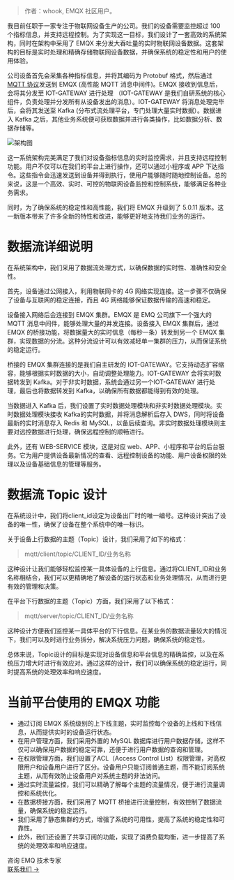 > 作者：whook, EMQX 社区用户。

我目前任职于一家专注于物联网设备生产的公司。我们的设备需要监控超过 100 个指标信息，并支持远程控制。为了实现这一目标，我们设计了一套高效的系统架构，同时在架构中采用了 EMQX 来分发大吞吐量的实时物联网设备数据。这套架构的目标是实时处理和精确存储物联网设备数据，并确保系统的稳定性和用户的使用体验。

公司设备首先会采集各种指标信息，并将其编码为 Protobuf 格式，然后通过 [MQTT 协议](https://www.emqx.com/zh/blog/the-easiest-guide-to-getting-started-with-mqtt)发送到 EMQX (高性能 MQTT 消息中间件)。EMQX 接收到信息后，会将其分发至 IOT-GATEWAY 进行处理 （IOT-GATEWAY 是我们自研系统的核心组件，负责处理并分发所有从设备发出的消息）。IOT-GATEWAY 将消息处理完毕后，会将其发送至 Kafka (分布式流处理平台，专门处理大量实时数据）。数据进入 Kafka 之后，其他业务系统便可获取数据并进行各类操作，比如数据分析、数据存储等。

![架构图](https://assets.emqx.com/images/6a3a9e15df9d93d1558ae4cbaa5e063c.png)

这一系统架构完美满足了我们对设备指标信息的实时监控需求，并且支持远程控制功能。用户不仅可以在我们的平台上进行操作，还可以通过小程序或 APP 下达指令。这些指令会迅速发送到设备并得到执行，使用户能够随时随地控制设备。总的来说，这是一个高效、实时、可控的物联网设备监控和控制系统，能够满足各种业务需求。

同时，为了确保系统的稳定性和高性能，我们将 EMQX 升级到了 5.0.11 版本。这一新版本带来了许多全新的特性和改进，能够更好地支持我们业务的运行。

# 数据流详细说明

在系统架构中，我们采用了数据流处理方式，以确保数据的实时性、准确性和安全性。

首先，设备通过公网接入，利用物联网卡的 4G 网络实现连接。这一步骤不仅确保了设备与互联网的稳定连接，而且 4G 网络能够保证数据传输的高速和稳定。

设备接入网络后会连接到 EMQX 集群。EMQX 是 EMQ 公司旗下一个强大的 MQTT 消息中间件，能够处理大量的并发连接。设备接入 EMQX 集群后，通过 EMQX 的桥接功能，将数据量大的实时信息（每秒一条）转发到另一个 EMQX 集群，实现数据的分流。这种分流设计可以有效减轻单一集群的压力，从而保证系统的稳定运行。

桥接的 EMQX 集群连接的是我们自主研发的 IOT-GATEWAY。它支持动态扩容缩容，能够根据实时数据的大小，自动调整处理能力。IOT-GATEWAY 会将实时数据转发到 Kafka。对于非实时数据，系统会通过另一个IOT-GATEWAY 进行处理，最后也将数据转发到 Kafka，以确保所有数据都能得到有效的处理。

当数据进入 Kafka 后，我们设置了实时数据处理模块和非实时数据处理模块。实时数据处理模块接收 Kafka的实时数据，并将消息解析后存入 DWS，同时将设备最新的实时消息存入 Redis 和 MySQL，以备后续查询。非实时数据处理模块则主要对远控数据进行处理，确保远程控制的顺畅进行。

此外，还有 WEB-SERVICE 模块，这是对应 web、APP、小程序和平台的后台服务。它为用户提供设备最新情况的查看、远程控制设备的功能、用户设备权限的处理以及设备基础信息的管理等服务。

# 数据流 Topic 设计

在系统设计中，我们将client_id设定为设备出厂时的唯一编号。这种设计突出了设备的唯一性，确保了设备在整个系统中的唯一标识。

关于设备上行数据的主题（Topic）设计，我们采用了如下的格式：

> mqtt/client/topic/CLIENT_ID/业务名称

这种设计让我们能够轻松监控某一具体设备的上行信息。通过将CLIENT_ID和业务名称相结合，我们可以更精确地了解设备的运行状态和业务处理情况，从而进行更有效的管理和决策。

在平台下行数据的主题（Topic）方面，我们采用了以下格式：

> mqtt/server/topic/CLIENT_ID/业务名称

这种设计方便我们监控某一具体平台的下行信息。在某业务的数据流量较大的情况下，我们可以及时进行业务拆分，解决系统压力问题，确保系统的稳定性。

总体来说，Topic设计的目标是实现对设备信息和平台信息的精确监控，以及在系统压力增大时进行有效应对。通过这样的设计，我们可以确保系统的稳定运行，同时提高系统的处理效率和响应速度。

# 当前平台使用的 EMQX 功能

- 通过订阅 EMQX 系统级别的上下线主题，实时监控每个设备的上线和下线信息，从而提供实时的设备运行状态。
- 在用户管理方面，我们采用外置的 MySQL 数据库进行用户数据存储，这样不仅可以确保用户数据的稳定可靠，还便于进行用户数据的查询和管理。
- 在权限管理方面，我们设置了ACL（Access Control List）权限管理，对高权限用户和设备用户进行了区分。设备用户只能订阅普通主题，而不能订阅系统主题，从而有效防止设备用户对系统主题的非法访问。
- 通过实时流量监控，我们可以精确了解每个主题的流量情况，便于进行流量调控和系统优化。
- 在数据桥接方面，我们采用了 MQTT 桥接进行流量控制，有效控制了数据流量，确保系统的稳定运行。
- 我们采用了静态集群的方式，增强了系统的可用性，提高了系统的稳定性和可靠性。
- 此外，我们还设置了共享订阅的功能，实现了消费负载均衡，进一步提高了系统的处理效率和响应速度。

<section class="promotion">
    <div>
        咨询 EMQ 技术专家
    </div>
    <a href="https://www.emqx.com/zh/contact?product=solutions" class="button is-gradient px-5">联系我们 →</a>
</section>
